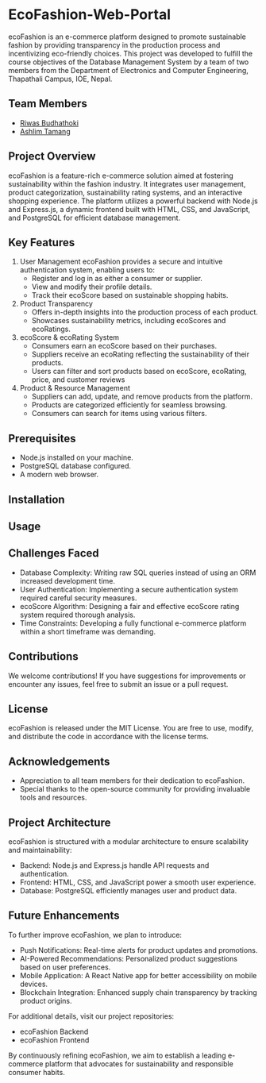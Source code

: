 # EcoFashion-Web-Portal
ecoFashion is an e-commerce platform designed to promote sustainable fashion by providing transparency in the production process and incentivizing eco-friendly choices. This project was developed to fulfill the course objectives of the Database Management System by a team of two members from the Department of Electronics and Computer Engineering, Thapathali Campus, IOE, Nepal.

## Team Members
- [Riwas Budhathoki](https://github.com/RiwasBudhathoki35)
- [Ashlim Tamang](https://github.com/iamashlim)

## Project Overview
ecoFashion is a feature-rich e-commerce solution aimed at fostering sustainability within the fashion industry. It integrates user management, product categorization, sustainability rating systems, and an interactive shopping experience. The platform utilizes a powerful backend with Node.js and Express.js, a dynamic frontend built with HTML, CSS, and JavaScript, and PostgreSQL for efficient database management.

## Key Features
1. User Management
   ecoFashion provides a secure and intuitive authentication system, enabling users to:
   - Register and log in as either a consumer or supplier.
   - View and modify their profile details.
   - Track their ecoScore based on sustainable shopping habits.
2. Product Transparency
   - Offers in-depth insights into the production process of each product.
   - Showcases sustainability metrics, including ecoScores and ecoRatings.
4. ecoScore & ecoRating System
   - Consumers earn an ecoScore based on their purchases.
   - Suppliers receive an ecoRating reflecting the sustainability of their products.
   - Users can filter and sort products based on ecoScore, ecoRating, price, and customer reviews
4. Product & Resource Management
   - Suppliers can add, update, and remove products from the platform.
   - Products are categorized efficiently for seamless browsing.
   - Consumers can search for items using various filters.

## Prerequisites
- Node.js installed on your machine.
- PostgreSQL database configured.
- A modern web browser.

## Installation


## Usage


## Challenges Faced
- Database Complexity: Writing raw SQL queries instead of using an ORM increased development time.
- User Authentication: Implementing a secure authentication system required careful security measures.
- ecoScore Algorithm: Designing a fair and effective ecoScore rating system required thorough analysis.
- Time Constraints: Developing a fully functional e-commerce platform within a short timeframe was demanding.

## Contributions
We welcome contributions! If you have suggestions for improvements or encounter any issues, feel free to submit an issue or a pull request.

## License
ecoFashion is released under the MIT License. You are free to use, modify, and distribute the code in accordance with the license terms.

## Acknowledgements
- Appreciation to all team members for their dedication to ecoFashion.
- Special thanks to the open-source community for providing invaluable tools and resources.

## Project Architecture
ecoFashion is structured with a modular architecture to ensure scalability and maintainability:
- Backend: Node.js and Express.js handle API requests and authentication.
- Frontend: HTML, CSS, and JavaScript power a smooth user experience.
- Database: PostgreSQL efficiently manages user and product data.

## Future Enhancements
To further improve ecoFashion, we plan to introduce:
- Push Notifications: Real-time alerts for product updates and promotions.
- AI-Powered Recommendations: Personalized product suggestions based on user preferences.
- Mobile Application: A React Native app for better accessibility on mobile devices.
- Blockchain Integration: Enhanced supply chain transparency by tracking product origins.

For additional details, visit our project repositories:
- ecoFashion Backend
- ecoFashion Frontend

By continuously refining ecoFashion, we aim to establish a leading e-commerce platform that advocates for sustainability and responsible consumer habits.


